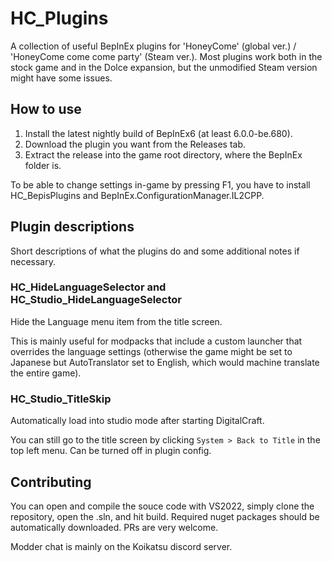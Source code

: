 # HC_Plugins
A collection of useful BepInEx plugins for 'HoneyCome' (global ver.) / 'HoneyCome come come party' (Steam ver.). Most plugins work both in the stock game and in the Dolce expansion, but the unmodified Steam version might have some issues.

## How to use
1. Install the latest nightly build of BepInEx6 (at least 6.0.0-be.680).
2. Download the plugin you want from the Releases tab.
3. Extract the release into the game root directory, where the BepInEx folder is.

To be able to change settings in-game by pressing F1, you have to install HC_BepisPlugins and BepInEx.ConfigurationManager.IL2CPP.

## Plugin descriptions
Short descriptions of what the plugins do and some additional notes if necessary.

### HC_HideLanguageSelector and HC_Studio_HideLanguageSelector
Hide the Language menu item from the title screen.

This is mainly useful for modpacks that include a custom launcher that overrides the language settings (otherwise the game might be set to Japanese but AutoTranslator set to English, which would machine translate the entire game).

### HC_Studio_TitleSkip
Automatically load into studio mode after starting DigitalCraft.

You can still go to the title screen by clicking `System > Back to Title` in the top left menu.
Can be turned off in plugin config.

## Contributing
You can open and compile the souce code with VS2022, simply clone the repository, open the .sln, and hit build. Required nuget packages should be automatically downloaded. PRs are very welcome.

Modder chat is mainly on the Koikatsu discord server.
